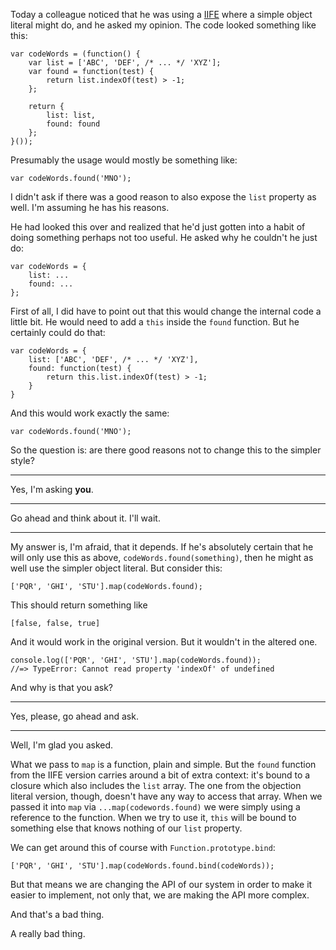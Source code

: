 Today a colleague noticed that he was using a [IIFE][iife] where a simple object literal might do, and he asked my opinion.  The code looked something like this:

    var codeWords = (function() {
        var list = ['ABC', 'DEF', /* ... */ 'XYZ'];
        var found = function(test) {
            return list.indexOf(test) > -1;
        };
        
        return {
            list: list,
            found: found
        };
    }());
    
Presumably the usage would mostly be something like:

    var codeWords.found('MNO');
    
I didn't ask if there was a good reason to also expose the `list` property as well.  I'm assuming he has his reasons.

He had looked this over and realized that he'd just gotten into a habit of doing something perhaps not too useful.  He asked why he couldn't he just do:

    var codeWords = {
        list: ...
        found: ...
    };
    
First of all, I did have to point out that this would change the internal code a little bit.  He would need to add a `this` inside the `found` function.  But he certainly could do that:

    var codeWords = {
        list: ['ABC', 'DEF', /* ... */ 'XYZ'],
        found: function(test) {
            return this.list.indexOf(test) > -1;
        }
    }
    
And this would work exactly the same:

    var codeWords.found('MNO');

So the question is: are there good reasons not to change this to the simpler style?

----------

Yes, I'm asking **you**.

----------

Go ahead and think about it.  I'll wait.

----------

My answer is, I'm afraid, that it depends.  If he's absolutely certain that he will only use this as above, `codeWords.found(something)`, then he might as well use the simpler object literal.  But consider this:


    ['PQR', 'GHI', 'STU'].map(codeWords.found);
    
This should return something like

    [false, false, true]
    
And it would work in the original version.  But it wouldn't in the altered one.

    console.log(['PQR', 'GHI', 'STU'].map(codeWords.found));
    //=> TypeError: Cannot read property 'indexOf' of undefined

And why is that you ask?

----------

Yes, please, go ahead and ask.

----------

Well, I'm glad you asked.

What we pass to `map` is a function, plain and simple.  But the `found` function from the IIFE version carries around a bit of extra context: it's bound to a closure which also includes the `list` array.  The one from the objection literal version, though, doesn't have any way to access that array.  When we passed it into `map` via `...map(codewords.found)` we were simply using a reference to the function.  When we try to use it, `this` will be bound to something else that knows nothing of our `list` property.

We can get around this of course with `Function.prototype.bind`:

    ['PQR', 'GHI', 'STU'].map(codeWords.found.bind(codeWords));
    
But that means we are changing the API of our system in order to make it easier to implement, not only that, we are making the API more complex.

And that's a bad thing.

A really bad thing.

 
   
    
  [iife]: http://benalman.com/news/2010/11/immediately-invoked-function-expression/